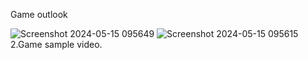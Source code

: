 Game outlook

![Screenshot 2024-05-15 095649](https://github.com/anilkumark210/Web_Game_IDrogon/assets/169353036/225cbce2-0b9c-4c81-a7e2-9d7608fd2643)
![Screenshot 2024-05-15 095615](https://github.com/anilkumark210/Web_Game_IDrogon/assets/169353036/7bc215bc-57a4-46b2-a073-84b63b0d600c)
2.Game sample video.
